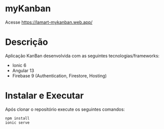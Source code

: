# myKanban

Acesse <https://lamart-mykanban.web.app/>

# Descrição

Aplicação KanBan desenvolvida com as seguintes tecnologias/frameworks:

- Ionic 6
- Angular 13
- Firebase 9 (Authentication, Firestore, Hosting)

# Instalar e Executar

Após clonar o repositório execute os seguintes comandos:

```
npm install
ionic serve
```

